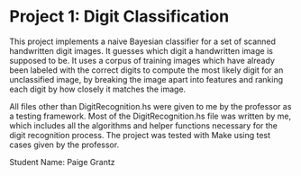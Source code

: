 # Project 1: Digit Classification

This project implements a naive Bayesian classifier for a set of scanned handwritten digit images. It guesses which digit a handwritten image is supposed to be. It uses a corpus of training images which have already been labeled with the correct digits to compute the most likely digit for an unclassified image, by breaking the image apart into features and ranking each digit by how closely it matches the image.

All files other than DigitRecognition.hs were given to me by the professor as a testing framework. Most of the DigitRecognition.hs file was written by me, which includes all the algorithms and helper functions necessary for the digit recognition process. The project was tested with Make using test cases given by the professor.

Student Name: Paige Grantz
